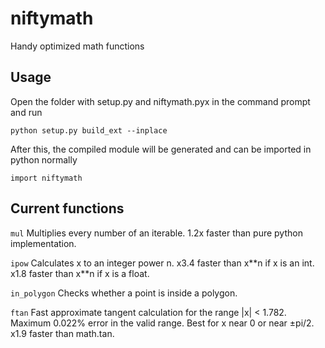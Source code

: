 # niftymath
Handy optimized math functions

## Usage

Open the folder with setup.py and niftymath.pyx in the command prompt and run

`python setup.py build_ext --inplace`

After this, the compiled module will be generated and can be imported in python normally

`import niftymath`

## Current functions

`mul`
Multiplies every number of an iterable.
1.2x faster than pure python implementation.

`ipow`
Calculates x to an integer power n.
x3.4 faster than x\*\*n if x is an int.
x1.8 faster than x\*\*n if x is a float.

`in_polygon`
Checks whether a point is inside a polygon.

`ftan`
Fast approximate tangent calculation for the range |x| < 1.782.
Maximum 0.022% error in the valid range.
Best for x near 0 or near ±pi/2.
x1.9 faster than math.tan.
